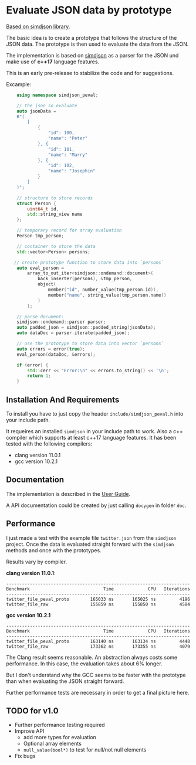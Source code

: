 # Evaluate JSON data by prototype

[Based on simdjson library](https://simdjson.org/).

The basic idea is to create a prototype that follows the structure of
the JSON data. The prototype is then used to evaluate the data from the
JSON.

The implementation is based on
[simdjson](https://github.com/simdjson/simdjson#readme) as a parser
for the JSON und make use of **c++17** language features.

This is an early pre-release to stabilize the code and for suggestions.

Excample:
```c++
    using namespace simdjson_peval;

    // the json so evaluate
    auto jsonData =
    R"(
        [
            {
                "id": 100,
                "name": "Peter"
            }, {
                "id": 101,
                "name": "Marry"
            }, {
                "id": 102,
                "name": "Josephin"
            }
        ]
    )";

    // structure to store records
    struct Person {
        uint64_t id,
        std::string_view name
    };

    // temporary record for array evaluation
    Person tmp_person;

    // container to store the data
    std::vector<Person> persons;

   // create prototype function to store data into `persons`
    auto eval_person =
        array_to_out_iter<simdjson::ondemand::document>(
            back_inserter(persons), &tmp_person,
            object(
                member("id", number_value(tmp_person.id)),
                member("name", string_value(tmp_person.name))
            )
        );

    // parse document:
    simdjson::ondemand::parser parser;
    auto padded_json = simdjson::padded_string(jsonData);
    auto dataDoc = parser.iterate(padded_json);

    // use the prototype to store data into vector `persons`
    auto errors = error(true);
    eval_person(dataDoc, &errors);

    if (error) {
        std::cerr << "Error:\n" << errors.to_string() << '\n';
        return 1;
    }

```

## Installation And Requirements

To install you have to just copy the header `include/simdjson_peval.h`
into your include path.

It requeires an installed `simdjson` in your include path to
work.
Also a c++ compiler which supports at least c++17 language
features. It has been tested with the following compilers:

* clang version 11.0.1
* gcc version 10.2.1

## Documentation

The implementation is described in the
[User Guide](https://github.com/kla-sch/simdjson_peval/blob/main/doc/UserGuide.md).
             
A API documentation could be created by just calling `docygen` in
folder `doc`.

## Performance

I just made a test with the example file `twitter.json` from the
`simdjson` project. Once the data is evaluated straight forward with
the `simdjson` methods and once with the prototypes.

Results vary by compiler.

**clang version 11.0.1**:
```
----------------------------------------------------------------------
Benchmark                            Time             CPU   Iterations
----------------------------------------------------------------------
twitter_file_peval_proto        165033 ns       165025 ns         4196
twitter_file_raw                155859 ns       155850 ns         4584
```

**gcc version 10.2.1**
```
----------------------------------------------------------------------
Benchmark                            Time             CPU   Iterations
----------------------------------------------------------------------
twitter_file_peval_proto        163140 ns       163134 ns         4448
twitter_file_raw                173362 ns       173355 ns         4079
```

The Clang result seems reasonable. An abstraction always costs some
performance. In this case, the evaluation takes about 6% longer.

But I don't understand why the GCC seems to be faster with the
prototype than when evaluating the JSON straight forward.

Further performance tests are necessary in order to get a final
picture here.

## TODO for v1.0

* Further performance testing required
* Improve API
  * add more types for evaluation
  * Optional array elements
  * `null_value(bool*)` to test for null/not null elements
* Fix bugs
